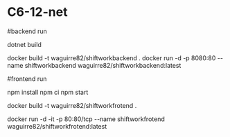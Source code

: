 # C6-12-net

#backend run

 dotnet build
 
 docker build -t waguirre82/shiftworkbackend .
 docker run -d -p 8080:80 --name shiftworkbackend waguirre82/shiftworkbackend:latest

#frontend run

npm install
npm ci
npm start

docker build -t waguirre82/shiftworkfrotend .

docker run -d -it -p 80:80/tcp --name shiftworkfrotend waguirre82/shiftworkfrotend:latest